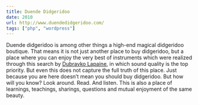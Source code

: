 ```yaml
---
title: Duende Didgeridoo
date: 2010
url: http://www.duendedidgeridoo.com/
tags: ["php", "wordpress"]
---
```


Duende didgeridoo is among other things a high-end magical didgeridoo boutique. That means it is not just another place to buy didgeridoo, but a place where you can enjoy the very best of instruments which were realized through this search by <a title="Dubravko Lapaine" href="http://www.lapaine.com/index.php/about/">Dubravko Lapaine</a>, in which sound quality is the top priority. But even this does not capture the full truth of this place. Just because you are here doesn’t mean you should buy didgeridoo. But how will you know? Look around. Read. And listen. This is also a place of learnings, teachings, sharings, questions and mutual enjoyment of the same beauty.